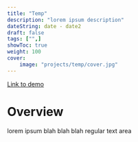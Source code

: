 ```yaml
---
title: "Temp"
description: "lorem ipsum description"
dateString: date - date2
draft: false
tags: ["",]
showToc: true
weight: 100
cover:
    image: "projects/temp/cover.jpg"
---
```


[Link to demo]()

# Overview
lorem ipsum blah blah blah regular text area